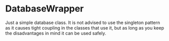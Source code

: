 # DatabaseWrapper
Just a simple database class. It is not advised to use the singleton pattern as it causes tight coupling in the classes that use it, but as long as you keep the disadvantages in mind it can be used safely.
